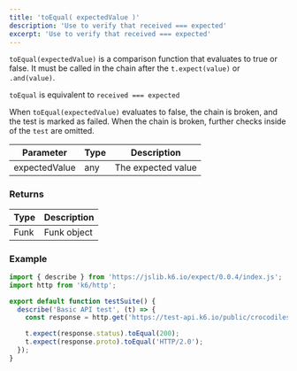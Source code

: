 ```yaml
---
title: 'toEqual( expectedValue )'
description: 'Use to verify that received === expected'
excerpt: 'Use to verify that received === expected'
---
```


`toEqual(expectedValue)` is a comparison function that evaluates to true or false. It must be called in the chain after the `t.expect(value)` or `.and(value)`. 

`toEqual` is equivalent to `received === expected`

When `toEqual(expectedValue)` evaluates to false, the chain is broken, and the test is marked as failed. When the chain is broken, further checks inside of the `test` are omitted. 


| Parameter      | Type   | Description                                                                          |
| -------------- | ------ | ------------------------------------------------------------------------------------ |
| expectedValue  | any    | The expected value |


### Returns

| Type   | Description                     |
| ------ | ------------------------------- |
| Funk   | Funk object |

### Example

<CodeGroup labels={[]}>

```javascript
import { describe } from 'https://jslib.k6.io/expect/0.0.4/index.js';
import http from 'k6/http';

export default function testSuite() {
  describe('Basic API test', (t) => {
    const response = http.get('https://test-api.k6.io/public/crocodiles');

    t.expect(response.status).toEqual(200);
    t.expect(response.proto).toEqual('HTTP/2.0');
  });
}
```

</CodeGroup>
